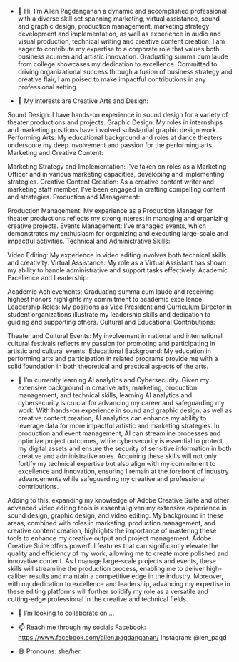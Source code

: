 - 👋 Hi, I’m Allen Pagdanganan a dynamic and accomplished professional with a diverse skill set spanning marketing, virtual assistance, sound and graphic design, 
production management, marketing strategy development and implementation, as well as experience in audio and 
visual production, technical writing and creative content creation. I am eager to contribute my expertise to a corporate
role that values both business acumen and artistic innovation. Graduating summa cum laude from college showcases my 
dedication to excellence. Committed to driving organizational success through a fusion of business strategy and creative 
flair, I am poised to make impactful contributions in any professional setting.

- 👀 My interests are
Creative Arts and Design:

Sound Design: I have hands-on experience in sound design for a variety of theater productions and projects.
Graphic Design: My roles in internships and marketing positions have involved substantial graphic design work.
Performing Arts: My educational background and roles at dance theaters underscore my deep involvement and passion for the performing arts.
Marketing and Creative Content:

Marketing Strategy and Implementation: I've taken on roles as a Marketing Officer and in various marketing capacities, developing and implementing strategies.
Creative Content Creation: As a creative content writer and marketing staff member, I’ve been engaged in crafting compelling content and strategies.
Production and Management:

Production Management: My experience as a Production Manager for theater productions reflects my strong interest in managing and organizing creative projects.
Events Management: I've managed events, which demonstrates my enthusiasm for organizing and executing large-scale and impactful activities.
Technical and Administrative Skills:

Video Editing: My experience in video editing involves both technical skills and creativity.
Virtual Assistance: My role as a Virtual Assistant has shown my ability to handle administrative and support tasks effectively.
Academic Excellence and Leadership:

Academic Achievements: Graduating summa cum laude and receiving highest honors highlights my commitment to academic excellence.
Leadership Roles: My positions as Vice President and Curriculum Director in student organizations illustrate my leadership skills and dedication to guiding and supporting others.
Cultural and Educational Contributions:

Theater and Cultural Events: My involvement in national and international cultural festivals reflects my passion for promoting and participating in artistic and cultural events.
Educational Background: My education in performing arts and participation in related programs provide me with a solid foundation in both theoretical and practical aspects of the arts.
 
- 🌱 I’m currently learning AI analytics and Cybersecurity. Given my extensive background in creative arts, marketing, production management, and technical skills, learning AI analytics and cybersecurity is crucial for advancing my career and safeguarding my work.
With hands-on experience in sound and graphic design, as well as creative content creation, AI analytics can enhance my ability to leverage data for more impactful artistic and marketing strategies. In production and event management, AI can streamline processes and optimize project outcomes, while cybersecurity is essential to protect my digital assets and ensure the security of sensitive information in both creative and administrative roles. Acquiring these skills will not only fortify my technical expertise but also align with my commitment to excellence and innovation, ensuring I remain at the forefront of industry advancements while safeguarding my creative and professional contributions.

Adding to this, expanding my knowledge of Adobe Creative Suite and other advanced video editing tools is essential given my extensive experience in sound design, graphic design, and video editing. My background in these areas, combined with roles in marketing, production management, and creative content creation, highlights the importance of mastering these tools to enhance my creative output and project management. Adobe Creative Suite offers powerful features that can significantly elevate the quality and efficiency of my work, allowing me to create more polished and innovative content. As I manage large-scale projects and events, these skills will streamline the production process, enabling me to deliver high-caliber results and maintain a competitive edge in the industry. Moreover, with my dedication to excellence and leadership, advancing my expertise in these editing platforms will further solidify my role as a versatile and cutting-edge professional in the creative and technical fields.


- 💞️ I’m looking to collaborate on ...
- 📫 Reach me through my socials
Facebook: https://www.facebook.com/allen.pagdanganan/
Instagram: @len_pagd

- 😄 Pronouns: she/her

<!---
allenpagd/allenpagd is a ✨ special ✨ repository because its `README.md` (this file) appears on your GitHub profile.
You can click the Preview link to take a look at your changes.
--->
